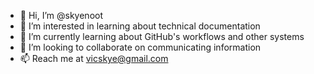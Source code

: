 - 👋 Hi, I’m @skyenoot
- 👀 I’m interested in learning about technical documentation
- 🌱 I’m currently learning about GitHub's workflows and other systems
- 💞️ I’m looking to collaborate on communicating information
- 📫 Reach me at vicskye@gmail.com

<!---
skyenoot/skyenoot is a ✨ special ✨ repository because its `README.md` (this file) appears on your GitHub profile.
You can click the Preview link to take a look at your changes.
--->
